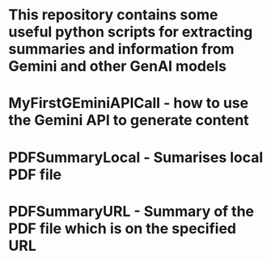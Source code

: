 # This repository contains some useful python scripts for extracting summaries and information from Gemini and other GenAI models
#
# MyFirstGEminiAPICall - how to use the Gemini API to generate content
# PDFSummaryLocal - Sumarises local PDF file
# PDFSummaryURL - Summary of the PDF file which is on the specified URL


